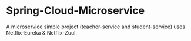 # Spring-Cloud-Microservice

A microservice simple project (teacher-service and student-service) uses Netflix-Eureka & Netflix-Zuul.
